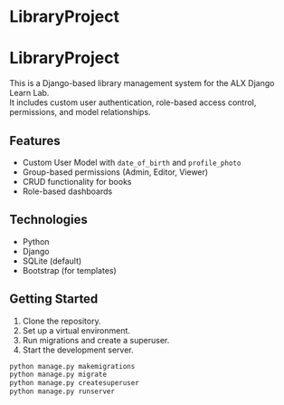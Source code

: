 # LibraryProject 
# LibraryProject

This is a Django-based library management system for the ALX Django Learn Lab.  
It includes custom user authentication, role-based access control, permissions, and model relationships.

## Features
- Custom User Model with `date_of_birth` and `profile_photo`
- Group-based permissions (Admin, Editor, Viewer)
- CRUD functionality for books
- Role-based dashboards

## Technologies
- Python
- Django
- SQLite (default)
- Bootstrap (for templates)

## Getting Started
1. Clone the repository.
2. Set up a virtual environment.
3. Run migrations and create a superuser.
4. Start the development server.

```bash
python manage.py makemigrations
python manage.py migrate
python manage.py createsuperuser
python manage.py runserver
